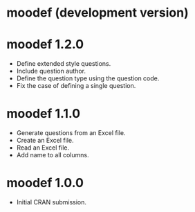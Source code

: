 # moodef (development version)

# moodef 1.2.0

* Define extended style questions.
* Include question author.
* Define the question type using the question code.
* Fix the case of defining a single question.

# moodef 1.1.0

* Generate questions from an Excel file. 
* Create an Excel file.
* Read an Excel file.
* Add name to all columns.

# moodef 1.0.0

* Initial CRAN submission.
